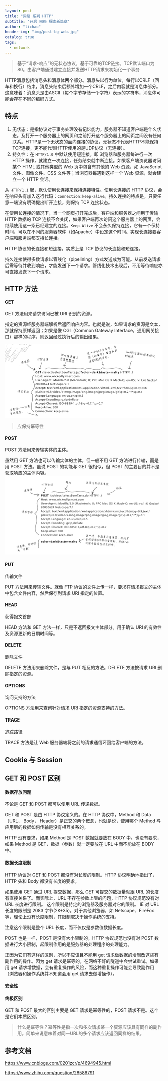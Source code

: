 ```yaml
---
layout: post
title: "网络 系列 HTTP"
subtitle: '开启 网络 探索新篇章'
author: "lichao"
header-img: "img/post-bg-web.jpg"
catalog: true
tags:
  - network 
---
```



> 基于“请求-响应”的无状态协议，基于可靠的TCP链接。TCP默认端口为80。由客户端通过建立连接并发送HTTP请求来初始化一个事务

HTTP消息包括消息头和消息体两个部分。消息头以行为单位，每行以CRLF（回车和换行）结束，消息头结束后额外增加一个CRLF，之后内容就是消息体部分。这意味着：消息头是由ASCII（每个字节存储一个字符）表示的字符串，消息体可能会存在不同的编码方式。

## 特点
1. 无状态：是指协议对于事务处理没有记忆能力，服务器不知道客户端是什么状态。及打开一个服务器上的网页和之前打开这个服务器上的网页之间没有任何联系。HTTP是一个无状态的面向连接的协议，无状态不代表HTTP不能保持TCP连接，更不能代表HTTP使用的是UDP协议（无连接）。
2. 持久性：在 ```HTTP/1.0``` 中默认使用短连接。即 浏览器和服务器每进行一次 HTTP 操作，就建立一次连接，任务结束就中断连接。如果客户端浏览器访问某个 HTML 或其他类型的 Web 页中包含有其他的 Web 资源，如 JavaScript 文件、图像文件、CSS 文件等；当浏览器每遇到这样一个 Web 资源，就会建立一个 HTTP 会话。

从 ```HTTP/1.1``` 起，默认使用长连接来保持连接特性。使用长连接的 HTTP 协议，会在响应头有加入这行代码：```Connection:keep-alive```。持久连接的特点是，只要任意一端没有明确提出断开连接，则保持 TCP 连接状态。

在使用长连接的情况下，当一个网页打开完成后，客户端和服务器之间用于传输 HTTP 数据的 TCP 连接不会关闭，如果客户端再次访问这个服务器上的网页，会继续使用这一条已经建立的连接。```Keep-Alive``` 不会永久保持连接，它有一个保持时间，可以在不同的服务器软件（如Apache）中设定这个时间。实现长连接要客户端和服务端都支持长连接。

HTTP 协议的长连接和短连接，实质上是 TCP 协议的长连接和短连接。

持久连接使得多数请求以管线化（pipelining）方式发送成为可能。从前发送请求后需等待并收到响应，才能发送下一个请求。管线化技术出现后，不用等待响应亦可直接发送下一个请求。

## HTTP 方法
#### GET
GET 方法用来请求访问已被 URI 识别的资源。

指定的资源经服务器端解析后返回响应内容。也就是说，如果请求的资源是文本，那就保持原样返回；如果是像 CGI（Common Gateway Interface，通用网关接口）那样的程序，则返回经过执行后的输出结果。

![网络](/img/network/25.png)

> 应保持幂等性

#### POST
POST 方法用来传输实体的主体。

虽然用 GET 方法也可以传输实体的主体，但一般不用 GET 方法进行传输，而是用 POST 方法。虽说 POST 的功能与 GET 很相似，但 POST 的主要目的并不是获取响应的主体内容。
![网络](/img/network/26.png)

#### PUT
传输文件

PUT 方法用来传输文件。就像 FTP 协议的文件上传一样，要求在请求报文的主体中包含文件内容，然后保存到请求 URI 指定的位置。

#### HEAD
获得报文首部

HEAD 方法和 GET 方法一样，只是不返回报文主体部分。用于确认 URI 的有效性及资源更新的日期时间等。

#### DELETE
删除文件

DELETE 方法用来删除文件，是与 PUT 相反的方法。DELETE 方法按请求 URI 删除指定的资源。

#### OPTIONS
询问支持的方法

OPTIONS 方法用来查询针对请求 URI 指定的资源支持的方法。

#### TRACE
追踪路径

TRACE 方法是让 Web 服务器端将之前的请求通信环回给客户端的方法。

## Cookie 与 Session



## GET 和 POST 区别
#### 数据存放问题
不论是 GET 和 POST 都可以使用 URL 传递数据。

GET 和 POST 是由 HTTP 协议定义的。在 HTTP 协议中，Method 和 Data（URL， Body， Header）是正交的两个概念，也就是说，使用哪个 Method 与应用层的数据如何传输是没有相互关系的。

HTTP 没有要求，如果 Method 是 POST 数据就要放在 BODY 中。也没有要求，如果 Method 是 GET，数据（参数）就一定要放在 URL 中而不能放在 BODY 中。

#### 数据长度限制
HTTP 协议对 GET 和 POST 都没有对长度的限制。HTTP 协议明确地指出了，HTTP 头和 Body 都没有长度的要求。

如果使用 GET 通过 URL 提交数据，那么 GET 可提交的数据量就跟 URL 的长度有直接关系了。而实际上，URL 不存在参数上限的问题，HTTP 协议规范没有对 URL 长度进行限制。 这个限制是特定的浏览器及服务器对它的限制。 IE 对 URL 长度的限制是 2083 字节(2K+35)。对于其他浏览器，如 Netscape、FireFox 等，理论上没有长度限制，其限制取决于操作系统的支持。

注意这个限制是整个 URL 长度，而不仅仅是参数值数据长度。

POST 也是一样，POST 是没有大小限制的，HTTP 协议规范也没有对 POST 数据进行大小限制，起限制作用的是服务器的处理程序的处理能力。

正因为它们有这样的区别，所以不应该且不能用 get 请求做数据的增删改这些有副作用的操作。因为 get 请求是幂等的，在网络不好的隧道中会尝试重试。如果用 get 请求增数据，会有重复操作的风险，而这种重复操作可能会导致副作用（浏览器和操作系统并不知道会用 get 请求去做增操作）。

#### 安全性

#### 终极区别
GET 和 POST 最大的区别主要是 GET 请求是幂等性的，POST 请求不是。这个是它们本质区别。

> 什么是幂等性？幂等性是指一次和多次请求某一个资源应该具有同样的副作用。简单来说意味着对同一URL的多个请求应该返回同样的结果。
## 参考文档
https://www.cnblogs.com/0201zcr/p/4694945.html

https://www.zhihu.com/question/28586791